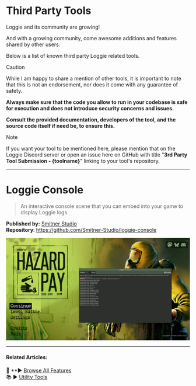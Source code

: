 # Third Party Tools

Loggie and its community are growing!

And with a growing community, come awesome additions and features shared by other users.

Below is a list of known third party Loggie related tools.

>[!CAUTION]
>While I am happy to share a mention of other tools, it is important to note that this is not an endorsement, nor does it come with any guarantee of safety.
>
>**Always make sure that the code you allow to run in your codebase is safe for execution and does not introduce security concerns and issues.**
>
>**Consult the provided documentation, developers of the tool, and the source code itself if need be, to ensure this.**

> [!NOTE]
> If you want your tool to be mentioned here, please mention that on the Loggie Discord server or open an issue here on GitHub with title "**3rd Party Tool Submission - {toolname}**" linking to  your tool's repository.

---

# Loggie Console

> An interactive console scene that you can embed into your game to display Loggie logs.
  
**Published by:** [Smitner Studio](https://github.com/Smitner-Studio)  
**Repository**: https://github.com/Smitner-Studio/loggie-console  
  
![](https://raw.githubusercontent.com/Smitner-Studio/loggie-console/refs/heads/main/assets/LoggieConsole.PNG)

---
#### Related Articles:
👀 **► [Browse All Features](ALL_FEATURES.md)  
📚 ►  [Utility Tools](features/TOOLS.md)